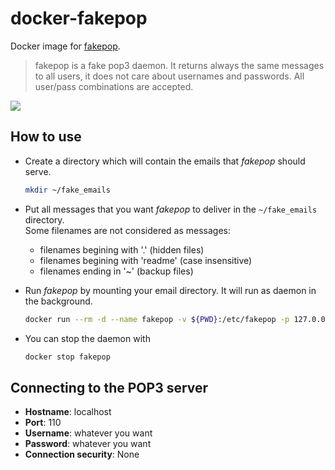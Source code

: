 # docker-fakepop
Docker image for [fakepop](https://packages.debian.org/jessie/fakepop).

> fakepop is a fake pop3 daemon. It returns always the same messages to all users, it does not care about usernames and passwords. All user/pass combinations are accepted.

[![](https://images.microbadger.com/badges/image/gschlager/fakepop.svg)](https://microbadger.com/images/gschlager/fakepop)

## How to use

* Create a directory which will contain the emails that *fakepop* should serve.
  ```bash
  mkdir ~/fake_emails
  ```

* Put all messages that you want *fakepop* to deliver in the `~/fake_emails` directory.\
  Some filenames are not considered as messages:
  - filenames begining with '.' (hidden files)
  - filenames begining with 'readme' (case insensitive)
  - filenames ending in '~' (backup files)

* Run *fakepop* by mounting your email directory. It will run as daemon in the background.
  ```bash
  docker run --rm -d --name fakepop -v ${PWD}:/etc/fakepop -p 127.0.0.1:110:110 fakepop
  ```

* You can stop the daemon with
  ```bash
  docker stop fakepop
  ```

## Connecting to the POP3 server

* **Hostname**: localhost
* **Port**: 110
* **Username**: whatever you want
* **Password**: whatever you want
* **Connection security**: None
